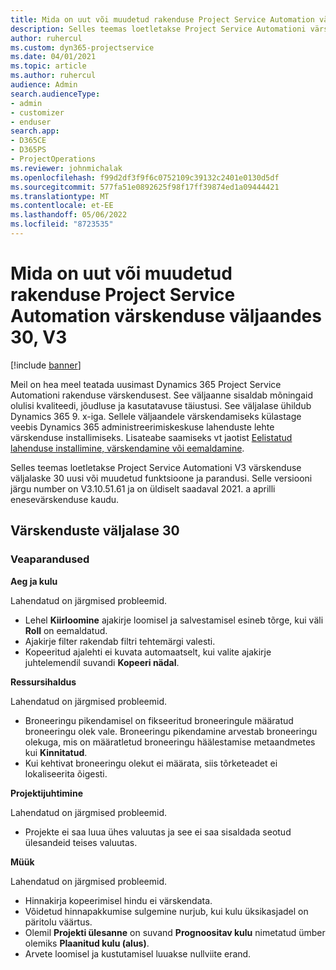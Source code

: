 ```yaml
---
title: Mida on uut või muudetud rakenduse Project Service Automation värskenduse väljaandes 30, V3
description: Selles teemas loetletakse Project Service Automationi värskenduse väljalaske 30, V3 saadaolevaid funktsioone ja parandusi.
author: ruhercul
ms.custom: dyn365-projectservice
ms.date: 04/01/2021
ms.topic: article
ms.author: ruhercul
audience: Admin
search.audienceType:
- admin
- customizer
- enduser
search.app:
- D365CE
- D365PS
- ProjectOperations
ms.reviewer: johnmichalak
ms.openlocfilehash: f99d2df3f9f6c0752109c39132c2401e0130d5df
ms.sourcegitcommit: 577fa51e0892625f98f17ff39874ed1a09444421
ms.translationtype: MT
ms.contentlocale: et-EE
ms.lasthandoff: 05/06/2022
ms.locfileid: "8723535"
---
```

# <a name="whats-new-or-changed-in-project-service-automation-update-release-30-v3"></a>Mida on uut või muudetud rakenduse Project Service Automation värskenduse väljaandes 30, V3

[!include [banner](../includes/psa-now-project-operations.md)]

Meil on hea meel teatada uusimast Dynamics 365 Project Service Automationi rakenduse värskendusest. See väljaanne sisaldab mõningaid olulisi kvaliteedi, jõudluse ja kasutatavuse täiustusi. See väljalase ühildub Dynamics 365 9. x-iga. Sellele väljaandele värskendamiseks külastage veebis Dynamics 365 administreerimiskeskuse lahenduste lehte värskenduse installimiseks. Lisateabe saamiseks vt jaotist [Eelistatud lahenduse installimine, värskendamine või eemaldamine](/power-platform/admin/install-remove-preferred-solution).

Selles teemas loetletakse Project Service Automationi V3 värskenduse väljalaske 30 uusi või muudetud funktsioone ja parandusi. Selle versiooni järgu number on V3.10.51.61 ja on üldiselt saadaval 2021. a aprilli enesevärskenduse kaudu.

## <a name="update-release-30"></a>Värskenduste väljalase 30

### <a name="bug-fixes"></a>Veaparandused

**Aeg ja kulu**

Lahendatud on järgmised probleemid.

- Lehel **Kiirloomine** ajakirje loomisel ja salvestamisel esineb tõrge, kui väli **Roll** on eemaldatud.
- Ajakirje filter rakendab filtri tehtemärgi valesti.
- Kopeeritud ajalehti ei kuvata automaatselt, kui valite ajakirje juhtelemendil suvandi **Kopeeri nädal**.

**Ressursihaldus**

Lahendatud on järgmised probleemid.

- Broneeringu pikendamisel on fikseeritud broneeringule määratud broneeringu olek vale. Broneeringu pikendamine arvestab broneeringu olekuga, mis on määratletud broneeringu häälestamise metaandmetes kui **Kinnitatud**.
- Kui kehtivat broneeringu olekut ei määrata, siis tõrketeadet ei lokaliseerita õigesti.

**Projektijuhtimine**

Lahendatud on järgmised probleemid.

- Projekte ei saa luua ühes valuutas ja see ei saa sisaldada seotud ülesandeid teises valuutas.

**Müük**

Lahendatud on järgmised probleemid.

- Hinnakirja kopeerimisel hindu ei värskendata.
- Võidetud hinnapakkumise sulgemine nurjub, kui kulu üksikasjadel on päritolu väärtus.
- Olemil **Projekti ülesanne** on suvand **Prognoositav kulu** nimetatud ümber olemiks **Plaanitud kulu (alus)**.
- Arvete loomisel ja kustutamisel luuakse nullviite erand.

